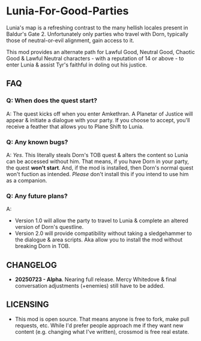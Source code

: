 # Lunia-For-Good-Parties
Lunia's map is a refreshing contrast to the many hellish locales present in Baldur's Gate 2. Unfortunately only parties who travel with Dorn, typically those of neutral-or-evil alignment, gain access to it. 

This mod provides an alternate path for Lawful Good, Neutral Good, Chaotic Good & Lawful Neutral characters - with a reputation of 14 or above - to enter Lunia & assist Tyr's faithful in doling out his justice. 

## FAQ

### Q: When does the quest start? 

A: The quest kicks off when you enter Amkethran. A Planetar of Justice will appear & initiate a dialogue with your party. If you choose to accept, you'll receive a feather that allows you to Plane Shift to Lunia.

### Q: Any known bugs?

A: *Yes*. This literally steals Dorn's TOB quest & alters the content so Lunia can be accessed without him. That means, if you have Dorn in your party, the quest **won't start**. And, if the mod is installed, then Dorn's normal quest won't fuction as intended. *Please* don't install this if you intend to use him as a companion.

### Q: Any future plans?

A: 

* Version 1.0 will allow the party to travel to Lunia & complete an altered version of Dorn's questline. 
* Version 2.0 will provide compatibility without taking a sledgehammer to the dialogue & area scripts. Aka allow you to install the mod without breaking Dorn in TOB. 

## CHANGELOG

* **20250723 - Alpha**. Nearing full release. Mercy Whitedove & final conversation adjustments (+enemies) still have to be added.

## LICENSING
* This mod is open source. That means anyone is free to fork, make pull requests, etc. While I'd prefer people approach me if they want new content (e.g. changing what I've written), crossmod is free real estate. 
